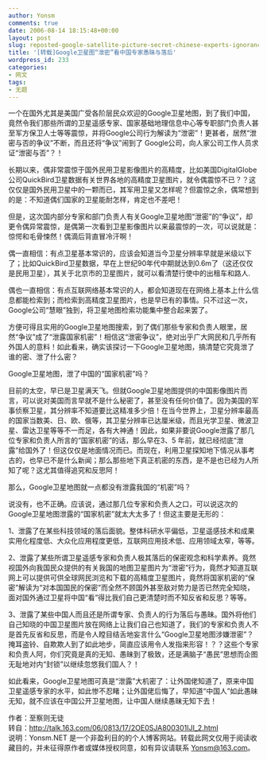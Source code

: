 ```yaml
---
author: Yonsm
comments: true
date: 2006-08-14 18:15:48+00:00
layout: post
slug: reposted-google-satellite-picture-secret-chinese-experts-ignorance-and-backwardness
title: '[转载]Google卫星图“泄密”看中国专家愚昧与落后'
wordpress_id: 233
categories:
- 网文
tags:
- 无题
---
```


一个在国外尤其是美国广受各阶层民众欢迎的Google卫星地图，到了我们中国，竟然令我们那些所谓的卫星遥感专家、国家基础地理信息中心等专职部门负责人甚至军方保卫人士等等震惊，并将Google公司行为解读为“泄密”！更甚者，居然“泄密与否的争议”不断，而且还将“争议”闹到了 Google公司，向人家公司工作人员求证“泄密与否”？！  
  
长期以来，偶非常震惊于国外民用卫星影像图片的高精度，比如美国DigitalGlobe公司QuickBird卫星数据有关世界各地的高精度卫星图片，就令偶震惊不已？？这仅仅是国外民用卫星中的一颗而已，其军用卫星又怎样呢？但震惊之余，偶常想到的是：不知道偶们国家的卫星能耐怎样，肯定也不差吧！<!-- more -->  
  
但是，这次国内部分专家和部门负责人有关Google卫星地图“泄密”的“争议”，却更令偶异常震惊，是偶第一次看到卫星影像图片以来最震惊的一次，可以说就是：惊愕和毛骨悚然！偶滴后背直冒冷汗啊！  
  
偶一直相信：有点卫星基本常识的，应该会知道当今卫星分辨率早就是米级以下了；比如QuickBird卫星数据，早在上世纪90年代中期就达到0.6m了（这还仅仅是民用卫星），其关于北京市的卫星图片，就可以看清楚行使中的出租车和路人.  
  
偶也一直相信：有点互联网络基本常识的人，都会知道现在在网络上基本上什么信息都能检索到；而检索到高精度卫星图片，也是早已有的事情。只不过这一次，Google公司“慧眼”独到，将卫星地图检索功能集中整合起来罢了。  
  
方便可得且实用的Google卫星地图搜索，到了偶们那些专家和负责人眼里，居然“争议”成了“泄露国家机密”！相信这“泄密争议”，绝对出乎广大网民和几乎所有外国人的意料！如此看来，确实该探讨一下Google卫星地图，搞清楚它究竟泄了谁的密、泄了什么密？  
  
Google卫星地图，泄了中国的“国家机密”吗？  
  
目前的太空，早已是卫星满天飞。但就Google卫星地图提供的中国影像图片而言，可以说对美国而言早就不是什么秘密了，甚至没有任何价值了。因为美国的军事侦察卫星，其分辨率不知道要比这精准多少倍！在当今世界上，卫星分辨率最高的国家当数美、日、欧、俄等，其卫星分辨率已达厘米级，而且光学卫星、微波卫星、雷达卫星等等不一而足，各有大神通！因此，如果非要说Google泄露了那几位专家和负责人所言的“国家机密”的话，那么早在3、5 年前，就已经彻底“泄露”给国外了！但这仅仅是地面情况而已。而现在，利用卫星探知地下情况从事考古的，也早已不是什么新闻；那么那些地下真正机密的东西，是不是也已经为人所知了呢？这尤其值得追究和反思阿！  
  
那么，Google卫星地图就一点都没有泄露我国的“机密”吗？  
  
说没有，也不正确。应该说，通过那几位专家和负责人之口，可以说这次的Google卫星地图泄露的“国家机密”就太大太多了！但这主要是无形的：  
  
1、泄露了在某些科技领域的落后面貌。整体科研水平偏低，卫星遥感技术和成果实用化程度低、大众化应用程度更低，互联网应用技术低、应用领域太窄，等等。  
  
2、泄露了某些所谓卫星遥感专家和负责人极其落后的保密观念和科学素养。竟然视国外向我国民众提供的有关我国的地图卫星图片为“泄密”行为，竟然才知道互联网上可以提供可供全球网民浏览和下载的高精度卫星图片，竟然将国家机密的“保密”解读为“对本国国民的保密”而全然不顾国外甚至敌对势力是否已然完全知晓，面对国外通过卫星将中国“看”得比我们自己更清楚时而不知反省和反思？等等。  
  
3、泄露了某些中国人而且还是所谓专家、负责人的行为落后与愚昧。国外将他们自己知晓的中国卫星图片放在网络上让我们自己也知道了，我们的专家和负责人不是首先反省和反思，而是令人瞠目结舌地妄言什么“Google卫星地图涉嫌泄密”？掩耳盗铃、自欺欺人到了如此地步，简直应该用令人发指来形容！？？这些个专家和负责人阿，你们究竟是真的无知、愚昧到了极致，还是满脑子“愚民”思想而企图无耻地对内“封锁”以继续忽悠我们国人？！  
  
如此看来，Google卫星地图可真是“泄露”大机密了：让外国佬知道了，原来中国卫星遥感专家的水平，如此惨不忍睹；让外国佬后悔了，早知道“中国人”如此愚昧无知，就不应该在中国公开卫星地图，让中国人继续愚昧无知下去！   
  
作者：至察则无徒  
转自：http://talk.163.com/06/0813/17/2OE0SJA800301IJI_2.html  
说明：Yonsm.NET 是一个非盈利目的的个人博客网站。转载此网文仅用于阅读收藏目的，并未征得原作者或媒体授权同意，如有异议请联系 Yonsm@163.com。
